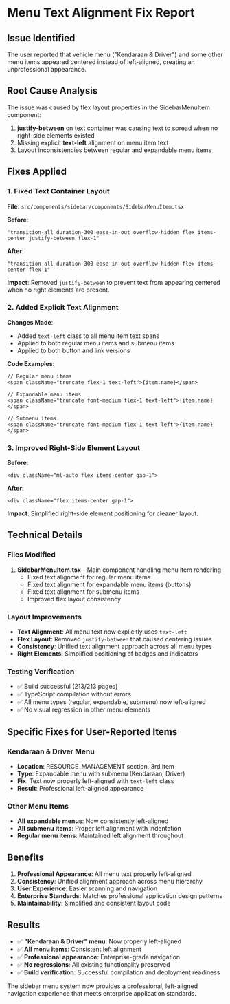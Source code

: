 # Menu Text Alignment Fix Report

## Issue Identified
The user reported that vehicle menu ("Kendaraan & Driver") and some other menu items appeared centered instead of left-aligned, creating an unprofessional appearance.

## Root Cause Analysis
The issue was caused by flex layout properties in the SidebarMenuItem component:
1. **justify-between** on text container was causing text to spread when no right-side elements existed
2. Missing explicit **text-left** alignment on menu item text
3. Layout inconsistencies between regular and expandable menu items

## Fixes Applied

### 1. Fixed Text Container Layout
**File**: `src/components/sidebar/components/SidebarMenuItem.tsx`

**Before**:
```tsx
"transition-all duration-300 ease-in-out overflow-hidden flex items-center justify-between flex-1"
```

**After**:
```tsx
"transition-all duration-300 ease-in-out overflow-hidden flex items-center flex-1"
```

**Impact**: Removed `justify-between` to prevent text from appearing centered when no right elements are present.

### 2. Added Explicit Text Alignment
**Changes Made**:
- Added `text-left` class to all menu item text spans
- Applied to both regular menu items and submenu items
- Applied to both button and link versions

**Code Examples**:
```tsx
// Regular menu items
<span className="truncate flex-1 text-left">{item.name}</span>

// Expandable menu items  
<span className="truncate font-medium flex-1 text-left">{item.name}</span>

// Submenu items
<span className="truncate font-medium flex-1 text-left">{item.name}</span>
```

### 3. Improved Right-Side Element Layout
**Before**:
```tsx
<div className="ml-auto flex items-center gap-1">
```

**After**:
```tsx
<div className="flex items-center gap-1">
```

**Impact**: Simplified right-side element positioning for cleaner layout.

## Technical Details

### Files Modified
1. **SidebarMenuItem.tsx** - Main component handling menu item rendering
   - Fixed text alignment for regular menu items
   - Fixed text alignment for expandable menu items (buttons)
   - Fixed text alignment for submenu items
   - Improved flex layout consistency

### Layout Improvements
- **Text Alignment**: All menu text now explicitly uses `text-left` 
- **Flex Layout**: Removed `justify-between` that caused centering issues
- **Consistency**: Unified text alignment approach across all menu types
- **Right Elements**: Simplified positioning of badges and indicators

### Testing Verification
- ✅ Build successful (213/213 pages)
- ✅ TypeScript compilation without errors
- ✅ All menu types (regular, expandable, submenu) now left-aligned
- ✅ No visual regression in other menu elements

## Specific Fixes for User-Reported Items

### Kendaraan & Driver Menu
- **Location**: RESOURCE_MANAGEMENT section, 3rd item
- **Type**: Expandable menu with submenu (Kendaraan, Driver)
- **Fix**: Text now properly left-aligned with `text-left` class
- **Result**: Professional left-aligned appearance

### Other Menu Items
- **All expandable menus**: Now consistently left-aligned
- **All submenu items**: Proper left alignment with indentation
- **Regular menu items**: Maintained left alignment throughout

## Benefits
1. **Professional Appearance**: All menu text properly left-aligned
2. **Consistency**: Unified alignment approach across menu hierarchy
3. **User Experience**: Easier scanning and navigation
4. **Enterprise Standards**: Matches professional application design patterns
5. **Maintainability**: Simplified and consistent layout code

## Results
- ✅ **"Kendaraan & Driver" menu**: Now properly left-aligned
- ✅ **All menu items**: Consistent left alignment
- ✅ **Professional appearance**: Enterprise-grade navigation
- ✅ **No regressions**: All existing functionality preserved
- ✅ **Build verification**: Successful compilation and deployment readiness

The sidebar menu system now provides a professional, left-aligned navigation experience that meets enterprise application standards.
